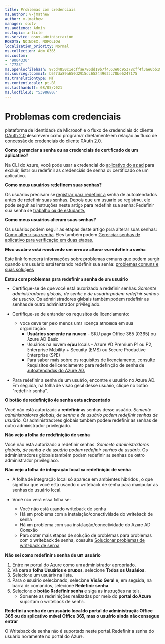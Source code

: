 ```yaml
---
title: Problemas com credenciais
ms.author: v-jmathew
author: v-jmathew
manager: scotv
ms.audience: Admin
ms.topic: article
ms.service: o365-administration
ROBOTS: NOINDEX, NOFOLLOW
localization_priority: Normal
ms.collection: Adm_O365
ms.custom:
- "9004330"
- "7723"
ms.openlocfilehash: 975d4850c1ecffae786dd19b7f4363e0c95378cff4f3ae6bb1968af33ef810b0
ms.sourcegitcommit: b5f7da89a650d2915dc652449623c78be6247175
ms.translationtype: MT
ms.contentlocale: pt-BR
ms.lasthandoff: 08/05/2021
ms.locfileid: "53986807"
---
```

# <a name="issues-with-credentials"></a>Problemas com credenciais

plataforma de identidade da Microsoft e o fluxo de credenciais do cliente [OAuth 2.0](https://docs.microsoft.com/azure/active-directory/develop/v2-oauth2-client-creds-grant-flow) descrevem como programar diretamente em relação ao fluxo de concessão de credenciais do cliente OAuth 2.0.

**Como gerenciar a senha ou as credenciais de certificado de um aplicativo?**

Na CLI do Azure, você pode usar a credencial do [aplicativo do az ad](https://docs.microsoft.com/cli/azure/ad/app/credential) para excluir, listar ou redefinir as credenciais de senha ou certificado de um aplicativo.

**Como meus usuários redefinem suas senhas?**

Os usuários precisam se [registrar para redefinir a](https://docs.microsoft.com/azure/active-directory/user-help/active-directory-passwords-reset-register) senha de autoatendados antes de redefinir suas senhas. Depois que um usuário se registrou, ele pode seguir as instruções neste artigo para redefinir sua senha: Redefinir sua senha de [trabalho ou de estudante.](https://docs.microsoft.com/azure/active-directory/user-help/user-help-reset-password#how-to-reset-or-unlock-your-password-for-a-work-or-school-account)

**Como meus usuários alteram suas senhas?**

Os usuários podem seguir as etapas deste artigo para alterar suas senhas: [Como alterar sua senha](https://docs.microsoft.com/azure/active-directory/user-help/user-help-reset-password#how-to-change-your-password).
Eles também podem [Gerenciar senhas de aplicativo para verificação em duas etapas.](https://docs.microsoft.com/azure/active-directory/user-help/multi-factor-authentication-end-user-app-passwords)

**Meu usuário está recebendo um erro ao alterar ou redefinir a senha**

Este link fornecerá informações sobre problemas comuns que podem surgir quando um usuário está tentando redefinir sua senha: [problemas comuns e suas soluções](https://docs.microsoft.com/azure/active-directory/user-help/user-help-reset-password#common-problems-and-their-solutions)

**Estou com problemas para redefinir a senha de um usuário**

- Certifique-se de que você está autorizado a redefinir senhas. *Somente administradores globais, de senha e de usuário podem redefinir senhas de usuário.* Os administradores globais também podem redefinir as senhas de outro administrador privilegiado.

- Certifique-se de entender os requisitos de licenciamento:

  - Você deve ter pelo menos uma licença atribuída em sua organização:
    - **Usuários somente na nuvem** - SKU pago Office 365 (O365) ou Azure AD Basic
    - Usuários na nuvem **e/ou** locais - Azure AD Premium P1 ou P2, Enterprise Mobility + Security (EMS) ou Secure Productive Enterprise (SPE)
    - Para saber mais sobre os requisitos de licenciamento, consulte Requisitos de licenciamento para redefinição de senha de [autoatendados do Azure AD.](https://docs.microsoft.com/azure/active-directory/active-directory-passwords-licensing)
- Para redefinir a senha de um usuário, encontre o usuário no Azure AD. Em seguida, na folha de visão geral desse usuário, clique no botão "redefinir senha".

**O botão de redefinição de senha está acinzentado**

Você não está autorizado a **redefinir** as senhas desse usuário. *Somente administradores globais, de senha e de usuário podem redefinir senhas de usuário.* Os administradores globais também podem redefinir as senhas de outro administrador privilegiado.

**Não vejo a folha de redefinição de senha**

Você não está autorizado a redefinir senhas. *Somente administradores globais, de senha e de usuário podem redefinir senhas de usuário.* Os administradores globais também podem redefinir as senhas de outro administrador privilegiado.

**Não vejo a folha de integração local na redefinição de senha**

- A folha de integração local só aparece em ambientes híbridos , o que significa que você está usando o writeback de senha para manipular as senhas do usuário local.

- Você não verá essa folha se:

  - Você não está usando writeback de senha
  - Há um problema com a instalação/conectividade do writeback de senha
  - Há um problema com sua instalação/conectividade do Azure AD Conexão
  - Para obter mais etapas de solução de problemas para problemas com o writeback de senha, consulte [Solucionar problemas de writeback de senha](https://docs.microsoft.com/azure/active-directory/authentication/troubleshoot-sspr-writeback)

**Não sei como redefinir a senha de um usuário**

1. Entre no portal do Azure como um administrador apropriado.
2. Vá para a **folha Usuários e grupos,** selecione **Todos os Usuários**.
3. Selecione um usuário na lista.
4. Para o usuário selecionado, selecione **Visão Geral** e, em seguida, na barra de comandos, selecione **Redefinir senha**.
5. Selecione o **botão Redefinir senha** e siga as instruções na tela.
    - Somente as redefinições realizadas por meio do **portal do Azure** suportam o writeback de senha.

**Redefini a senha de um usuário local do portal de administração Office 365 ou do aplicativo móvel Office 365, mas o usuário ainda não consegue entrar**

O Writeback de senha não é suportado neste portal. Redefinir a senha do usuário novamente no portal do Azure.
